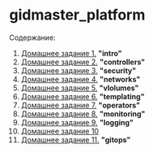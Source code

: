 # gidmaster_platform

Содержание:

1. [Домашнее задание 1.](kubernetes-intro/README.md) **"intro"**
2. [Домашнее задание 2.](kubernetes-controllers/README.md) **"controllers"**
3. [Домашнее задание 3.](kubernetes-security/README.md) **"security"**
4. [Домашнее задание 4.](kubernetes-networks/README.md) **"networks"**
5. [Домашнее задание 5.](kubernetes-vlolumes/README.md) **"vlolumes"**
6. [Домашнее задание 6.](kubernetes-templating/README.md) **"templating"**
7. [Домашнее задание 7.](kubernetes-operators/README.md) **"operators"**
8. [Домашнее задание 8.](kubernetes-monitoring/README.md) **"monitoring"**
9. [Домашнее задание 9.](kubernetes-logging/README.md) **"logging"**
10. [Домашнее задание 10](kubernetes-vault/README.md)
11. [Домашнее задание 11.](kubernetes-gitops/README.md) **"gitops"**